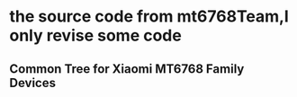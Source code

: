 # the source code from mt6768Team,I only revise some code

## Common Tree for Xiaomi MT6768 Family Devices

